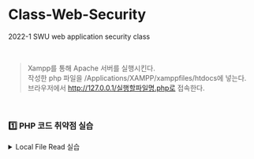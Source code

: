 # Class-Web-Security
2022-1 SWU web application security class

<br>

> Xampp를 통해 Apache 서버를 실행시킨다. <br>
> 작성한 php 파일을 /Applications/XAMPP/xamppfiles/htdocs에 넣는다. <br>
> 브라우저에서 http://127.0.0.1/실행할파일명.php로 접속한다.

<br>

### 1️⃣ PHP 코드 취약점 실습
<details>
<summary>Local File Read 실습</summary>
<div markdown="1">       

    필요한 파일: LocalFileRead.php, process_local_file_read.php, passwd.txt, hosts.txt
  1. LocalFileRead.php: Form을 사용해서 사용자가 local 파일명을 입력할 수 있도록 구현함.<br>
  Form에서 메소드는 GET으로, action은 process_local_file_read.php 로 설정함.
  2. process_local_file_read.php : GET 요청을 통해 들어온 파일명에 대해 readfile 함수를 적용해서 입력된 파일을 읽음.
  3. 브라우저에서 http://127.0.0.1/LocalFileRead.php 로 접속함.
  4. 웹사이트에서 local 파일명으로 passwd.txt 를 입력한 후에, 화면에 passwd, passwd, passwd가 출력되는지 확인함.
  5. 웹 사이트에서 local 파일명으로 hosts.txt 를 입력한 후에, 화면에 Hosts, Hosts, Hosts가 출력되는지 확인함.
  6. passwd.txt와 hosts.txt 파일 내용들이 화면에 출력되는 것을 막기 위해, process_local_file_read.php 에 아래의 필터링 기능을 구현함.
  ```
      - “passwd” 문자열과 “hosts” 문자열이 포함된 블랙리스트를 array로 선언
    - 사용자가 입력한 파일명에 블랙리스트 내용이 있으면 해당 파일에 대한 readfile 함수 수행
      을 차단함 (preg_match 함수를 이용함)







</div>
</details>
